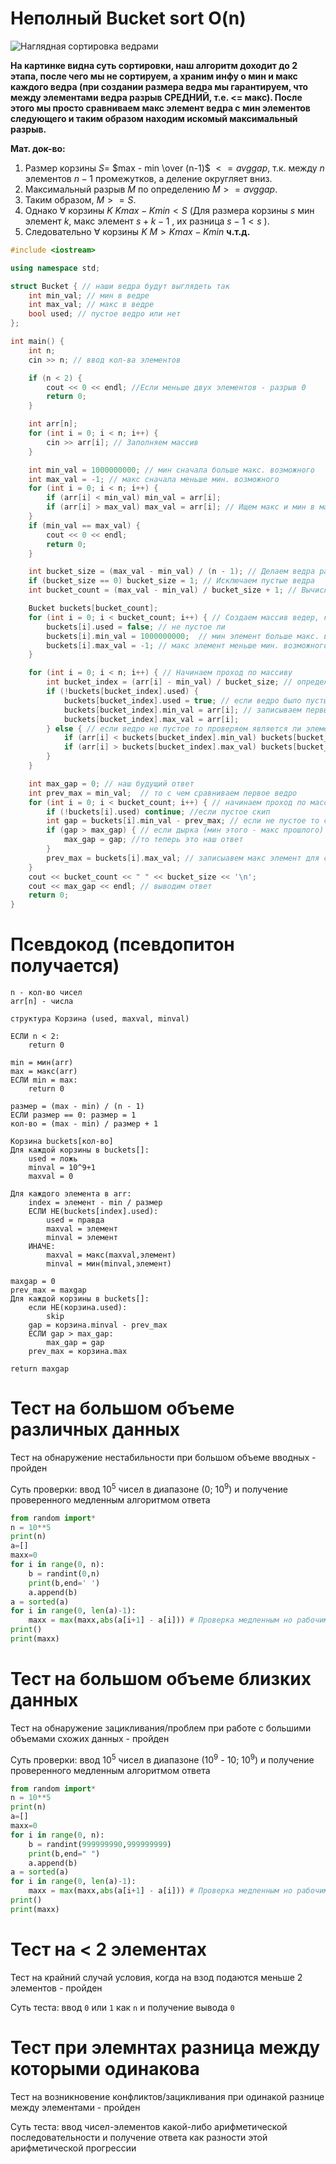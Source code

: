# Неполный Bucket sort O(n)

![Наглядная сортировка ведрами](https://deen3evddmddt.cloudfront.net/uploads/content-images/bucket-sort.webp)

**На картинке видна суть сортировки, наш алгоритм доходит до 2 этапа, после чего мы не сортируем, а храним инфу о мин и макс каждого ведра (при создании размера ведра мы гарантируем, что между элементами ведра разрыв СРЕДНИЙ, т.е. <= макс). После этого мы просто сравниваем макс элемент ведра с мин элементов следующего и таким образом находим искомый максимальный разрыв.**

**Мат. док-во:**
1) Размер корзины $S =$ $max - min \over (n-1)$ $<= avggap$, т.к. между $n$ элементов $n-1$ промежутков, а деление округляет вниз.
2) Максимальный разрыв $M$ по определению $M >= avggap$.
3) Таким образом, $M >= S$.
4) Однако ∀ корзины $K$ $Kmax - Kmin < S$ (Для размера корзины $s$ мин элемент  $k$, макс элемент  $s + k - 1$ , их разница  $s - 1 < s$ ).
5) Cледовательно ∀ корзины $K$ $M > Kmax - Kmin$ **ч.т.д.**

``` C++
#include <iostream>

using namespace std;

struct Bucket { // наши ведра будут выглядеть так
    int min_val; // мин в ведре
    int max_val; // макс в ведре
    bool used; // пустое ведро или нет
};

int main() {
    int n;
    cin >> n; // ввод кол-ва элементов

    if (n < 2) {
        cout << 0 << endl; //Если меньше двух элементов - разрыв 0
        return 0;
    }

    int arr[n];
    for (int i = 0; i < n; i++) {
        cin >> arr[i]; // Заполняем массив
    }

    int min_val = 1000000000; // мин сначала больше макс. возможного
    int max_val = -1; // макс сначала меньше мин. возможного
    for (int i = 0; i < n; i++) {
        if (arr[i] < min_val) min_val = arr[i];
        if (arr[i] > max_val) max_val = arr[i]; // Ищем макс и мин в массиве
    }
    if (min_val == max_val) {
        cout << 0 << endl;
        return 0;
    }

    int bucket_size = (max_val - min_val) / (n - 1); // Делаем ведра размером (макс - мин) / мощность массива - 1
    if (bucket_size == 0) bucket_size = 1; // Исключаем пустые ведра
    int bucket_count = (max_val - min_val) / bucket_size + 1; // Вычисляем кол-во ведер как (макс - мин) / размер + 1 (+ 1 для округления вверх на случай неполного последнего ведра)

    Bucket buckets[bucket_count];
    for (int i = 0; i < bucket_count; i++) { // Создаем массив ведер, каждое из которых имеет 3 хар-ки
        buckets[i].used = false; // не пустое ли
        buckets[i].min_val = 1000000000;  // мин элемент больше макс. возможного
        buckets[i].max_val = -1; // макс элемент меньше мин. возможного
    }

    for (int i = 0; i < n; i++) { // Начинаем проход по массиву
        int bucket_index = (arr[i] - min_val) / bucket_size; // определяем в какое ведро попадет элемент как (элемент - мин) / размер
        if (!buckets[bucket_index].used) {
            buckets[bucket_index].used = true; // если ведро было пустым то теперь нет
            buckets[bucket_index].min_val = arr[i]; // записываем первый элемент ведра как макс и мин
            buckets[bucket_index].max_val = arr[i];
        } else { // если ведро не пустое то проверяем является ли элемент макс/мин в ведре
            if (arr[i] < buckets[bucket_index].min_val) buckets[bucket_index].min_val = arr[i];
            if (arr[i] > buckets[bucket_index].max_val) buckets[bucket_index].max_val = arr[i];
        }
    }

    int max_gap = 0; // наш будущий ответ
    int prev_max = min_val;  // то с чем сравниваем первое ведро
    for (int i = 0; i < bucket_count; i++) { // начинаем проход по массиву ведер
        if (!buckets[i].used) continue; //если пустое скип
        int gap = buckets[i].min_val - prev_max; // если не пустое то смотрим на дырку между ведрами
        if (gap > max_gap) { // если дырка (мин этого - макс прошлого) больше ответа
            max_gap = gap; //то теперь это наш ответ
        }
        prev_max = buckets[i].max_val; // записыавем макс элемент для сравнения с некст ведром
    }
    cout << bucket_count << " " << bucket_size << '\n';
    cout << max_gap << endl; // выводим ответ
    return 0;
}
```

# Псевдокод (псевдопитон получается)

```
n - кол-во чисел
arr[n] - числа

структура Корзина (used, maxval, minval)

ЕСЛИ n < 2:
    return 0

min = мин(arr)
max = макс(arr)
ЕСЛИ min = max:
    return 0

размер = (max - min) / (n - 1)
ЕСЛИ размер == 0: размер = 1
кол-во = (max - min) / размер + 1

Корзина buckets[кол-во] 
Для каждой корзины в buckets[]:
    used = ложь
    minval = 10^9+1
    maxval = 0

Для каждого элемента в arr:
    index = элемент - min / размер
    ЕСЛИ НЕ(buckets[index].used):
        used = правда
        maxval = элемент
        minval = элемент
    ИНАЧЕ:
        maxval = макс(maxval,элемент)
        minval = мин(minval,элемент)

maxgap = 0
prev_max = maxgap
Для каждой корзины в buckets[]:
    если НЕ(корзина.used):
        skip
    gap = корзина.minval - prev_max
    ЕСЛИ gap > max_gap:
        max_gap = gap
    prev_max = корзина.max

return maxgap
```



# Тест на большом объеме различных данных

Тест на обнаружение нестабильности при большом объеме вводных - пройден

Суть проверки: ввод 10<sup>5</sup> чисел в диапазоне (0; 10<sup>9</sup>) и получение проверенного медленным алгоритмом ответа

``` python
from random import*
n = 10**5
print(n)
a=[]
maxx=0
for i in range(0, n):
    b = randint(0,n)
    print(b,end=' ')
    a.append(b)
a = sorted(a)
for i in range(0, len(a)-1):
    maxx = max(maxx,abs(a[i+1] - a[i])) # Проверка медленным но рабочим способом
print()
print(maxx)
```
# Тест на большом объеме близких данных 

Тест на обнаружение зацикливания/проблем при работе с большими объемами схожих данных - пройден

Суть проверки: ввод 10<sup>5</sup> чисел в диапазоне (10<sup>9</sup> - 10; 10<sup>9</sup>) и получение проверенного медленным алгоритмом ответа

``` python
from random import*
n = 10**5
print(n)
a=[]
maxx=0
for i in range(0, n):
    b = randint(999999990,999999999)
    print(b,end=" ")
    a.append(b)
a = sorted(a)
for i in range(0, len(a)-1):
    maxx = max(maxx,abs(a[i+1] - a[i])) # Проверка медленным но рабочим способом
print()
print(maxx) 
```

# Тест на < 2 элементах

Тест на крайний случай условия, когда на взод подаются меньше 2 элементов - пройден

Суть теста: ввод ```0``` или ```1``` как ```n``` и получение вывода ```0```

# Тест при элемнтах разница между которыми одинакова

Тест на возникновение конфликтов/зацикливания при одинакой разнице между элементами - пройден

Суть теста: ввод чисел-элементов какой-либо арифметической последовательности и получение ответа как разности этой арифметической прогрессии

